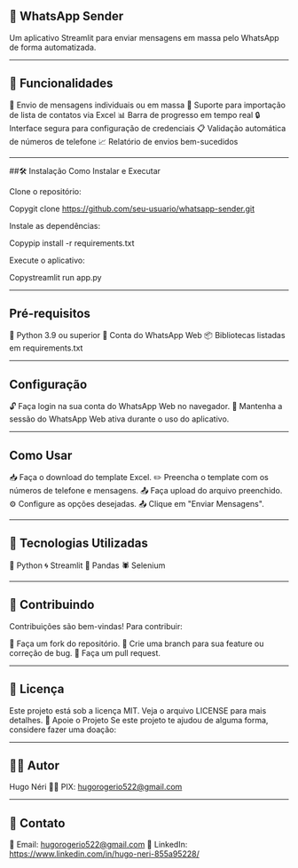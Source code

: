## 📱 WhatsApp Sender
Um aplicativo Streamlit para enviar mensagens em massa pelo WhatsApp de forma automatizada.

---

## 🚀 Funcionalidades

📧 Envio de mensagens individuais ou em massa
📎 Suporte para importação de lista de contatos via Excel
📊 Barra de progresso em tempo real
🔒 Interface segura para configuração de credenciais
📋 Validação automática de números de telefone
📈 Relatório de envios bem-sucedidos

---

##🛠️ Instalação
Como Instalar e Executar

Clone o repositório:

Copygit clone https://github.com/seu-usuario/whatsapp-sender.git

Instale as dependências:

Copypip install -r requirements.txt

Execute o aplicativo:

Copystreamlit run app.py

---

## Pré-requisitos
🐍 Python 3.9 ou superior
📱 Conta do WhatsApp Web
📦 Bibliotecas listadas em requirements.txt

---

## Configuração
🔓 Faça login na sua conta do WhatsApp Web no navegador.
📵 Mantenha a sessão do WhatsApp Web ativa durante o uso do aplicativo.

---

## Como Usar
📥 Faça o download do template Excel.
✏️ Preencha o template com os números de telefone e mensagens.
📤 Faça upload do arquivo preenchido.
⚙️ Configure as opções desejadas.
📤 Clique em "Enviar Mensagens".

---

## 🔧 Tecnologias Utilizadas
🐍 Python
🌀 Streamlit
🐼 Pandas
🕷️ Selenium

---

## 🤝 Contribuindo
Contribuições são bem-vindas! Para contribuir:

🍴 Faça um fork do repositório.
🌱 Crie uma branch para sua feature ou correção de bug.
🔄 Faça um pull request.

---

## 📝 Licença
Este projeto está sob a licença MIT. Veja o arquivo LICENSE para mais detalhes.
💜 Apoie o Projeto
Se este projeto te ajudou de alguma forma, considere fazer uma doação:

---

## 👨‍💻 Autor
Hugo Néri
👨‍💻 PIX: hugorogerio522@gmail.com

---

## 📧 Contato
📧 Email: hugorogerio522@gmail.com
💼 LinkedIn: https://www.linkedin.com/in/hugo-neri-855a95228/
